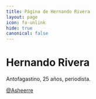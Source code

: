 ```yaml
---
title: Página de Hernando Rivera
layout: page
icon: fa-unlink
hide: true
canonical: false
---
```


# Hernando Rivera

Antofagastino, 25 años, periodista. 

[@Asheerre](twitter.com/asheerre)

